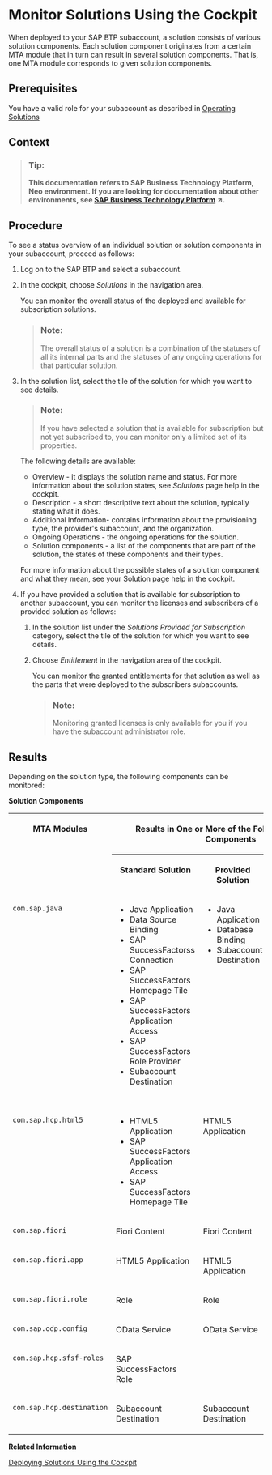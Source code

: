<!-- loio5d5debce48ce42bf9d10ac050d4c2c74 -->

# Monitor Solutions Using the Cockpit

When deployed to your SAP BTP subaccount, a solution consists of various solution components. Each solution component originates from a certain MTA module that in turn can result in several solution components. That is, one MTA module corresponds to given solution components.



<a name="loio5d5debce48ce42bf9d10ac050d4c2c74__prereq_vrr_t4r_nz"/>

## Prerequisites

You have a valid role for your subaccount as described in [Operating Solutions](operating-solutions-2abf7d4.md)



## Context

> ### Tip:  
> **This documentation refers to SAP Business Technology Platform, Neo environment. If you are looking for documentation about other environments, see [SAP Business Technology Platform](https://help.sap.com/viewer/65de2977205c403bbc107264b8eccf4b/Cloud/en-US/6a2c1ab5a31b4ed9a2ce17a5329e1dd8.html "SAP Business Technology Platform (SAP BTP) is an integrated offering comprised of four technology portfolios: database and data management, application development and integration, analytics, and intelligent technologies. The platform offers users the ability to turn data into business value, compose end-to-end business processes, and build and extend SAP applications quickly.") :arrow_upper_right:.**



<a name="loio5d5debce48ce42bf9d10ac050d4c2c74__steps_q5h_ch5_jz"/>

## Procedure

To see a status overview of an individual solution or solution components in your subaccount, proceed as follows:

1.  Log on to the SAP BTP and select a subaccount.

2.  In the cockpit, choose *Solutions* in the navigation area.

    You can monitor the overall status of the deployed and available for subscription solutions.

    > ### Note:  
    > The overall status of a solution is a combination of the statuses of all its internal parts and the statuses of any ongoing operations for that particular solution.

3.  In the solution list, select the tile of the solution for which you want to see details.

    > ### Note:  
    > If you have selected a solution that is available for subscription but not yet subscribed to, you can monitor only a limited set of its properties.

    The following details are available:

    -   Overview - it displays the solution name and status. For more information about the solution states, see *Solutions* page help in the cockpit.
    -   Description - a short descriptive text about the solution, typically stating what it does.
    -   Additional Information- contains information about the provisioning type, the provider's subaccount, and the organization.
    -   Ongoing Operations - the ongoing operations for the solution.
    -   Solution components - a list of the components that are part of the solution, the states of these components and their types.

    For more information about the possible states of a solution component and what they mean, see your Solution page help in the cockpit.

4.  If you have provided a solution that is available for subscription to another subaccount, you can monitor the licenses and subscribers of a provided solution as follows:

    1.  In the solution list under the *Solutions Provided for Subscription* category, select the tile of the solution for which you want to see details.

    2.  Choose *Entitlement* in the navigation area of the cockpit.

        You can monitor the granted entitlements for that solution as well as the parts that were deployed to the subscribers subaccounts.

        > ### Note:  
        > Monitoring granted licenses is only available for you if you have the subaccount administrator role.





<a name="loio5d5debce48ce42bf9d10ac050d4c2c74__result_ktx_ppr_nz"/>

## Results

Depending on the solution type, the following components can be monitored:

**Solution Components**


<table>
<tr>
<th valign="top" rowspan="2">

MTA Modules



</th>
<th valign="top" colspan="3">

Results in One or More of the Following Solution Components



</th>
</tr>
<tr>
<th valign="top">

Standard Solution



</th>
<th valign="top">

Provided Solution



</th>
<th valign="top">

Subscribed Solution



</th>
</tr>
<tr>
<td valign="top">

`com.sap.java`



</td>
<td valign="top">

-   Java Application
-   Data Source Binding
-   SAP SuccessFactorss Connection
-   SAP SuccessFactors Homepage Tile
-   SAP SuccessFactors Application Access
-   SAP SuccessFactors Role Provider
-   Subaccount Destination



</td>
<td valign="top">

-   Java Application
-   Database Binding
-   Subaccount Destination



</td>
<td valign="top">

-   Java Application Subscription
-   SAP SuccessFactors Application Access
-   SAP SuccessFactors Homepage Tile
-   SAP SuccessFactors Role Provider
-   SAP SuccessFactors Connection
-   Subaccount Subscription Destination



</td>
</tr>
<tr>
<td valign="top">

`com.sap.hcp.html5`



</td>
<td valign="top">

-   HTML5 Application
-   SAP SuccessFactors Application Access
-   SAP SuccessFactors Homepage Tile



</td>
<td valign="top">

HTML5 Application



</td>
<td valign="top">

-   HTML5 Application Subscription
-   SAP SuccessFactors Application Access
-   SuccessFactors Homepage Tile



</td>
</tr>
<tr>
<td valign="top">

`com.sap.fiori`



</td>
<td valign="top">

Fiori Content



</td>
<td valign="top">

Fiori Content



</td>
<td valign="top">

Fiori Content



</td>
</tr>
<tr>
<td valign="top">

`com.sap.fiori.app`



</td>
<td valign="top">

HTML5 Application



</td>
<td valign="top">

HTML5 Application



</td>
<td valign="top">

HTML5 Application Subscription



</td>
</tr>
<tr>
<td valign="top">

`com.sap.fiori.role`



</td>
<td valign="top">

Role



</td>
<td valign="top">

Role



</td>
<td valign="top">

Role



</td>
</tr>
<tr>
<td valign="top">

`com.sap.odp.config`



</td>
<td valign="top">

OData Service



</td>
<td valign="top">

OData Service



</td>
<td valign="top">

OData Service



</td>
</tr>
<tr>
<td valign="top">

`com.sap.hcp.sfsf-roles`



</td>
<td valign="top">

SAP SuccessFactors Role



</td>
<td valign="top">

 



</td>
<td valign="top">

SAP SuccessFactors Role



</td>
</tr>
<tr>
<td valign="top">

`com.sap.hcp.destination`



</td>
<td valign="top">

Subaccount Destination



</td>
<td valign="top">

Subaccount Destination



</td>
<td valign="top">

Subaccount Destination



</td>
</tr>
</table>

**Related Information**  


[Deploying Solutions Using the Cockpit](deploying-solutions-using-the-cockpit-a5db17e.md "")

